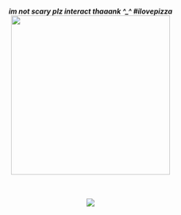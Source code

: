 <h5 align="center">
  im not scary plz interact thaaank ^_^ #ilovepizza<br>
<a href="https://rentry.co/pizzaperson"><img src="https://github.com/user-attachments/assets/2c589352-8a38-4557-a51f-dac4b3a4f164" width="320" height="auto"></img></a>

<br><br>
<img src="https://komarev.com/ghpvc/?username=pizzathrow&color=f56918&style=flat-square&label=⠀PIZZA+GIVEN⠀:&base=1000000000"></img>

</h5>
